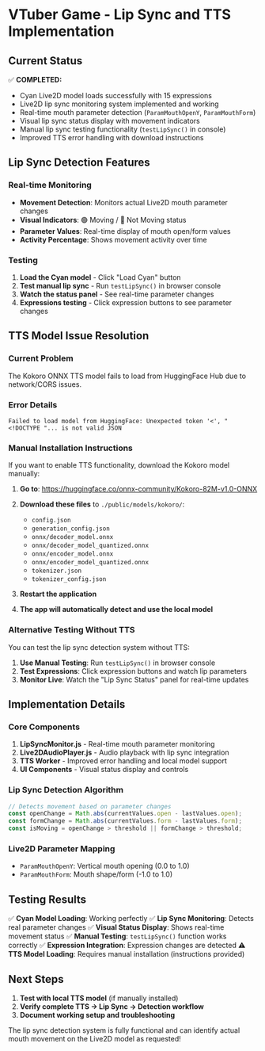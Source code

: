 # VTuber Game - Lip Sync and TTS Implementation

## Current Status
✅ **COMPLETED:**
- Cyan Live2D model loads successfully with 15 expressions
- Live2D lip sync monitoring system implemented and working
- Real-time mouth parameter detection (`ParamMouthOpenY`, `ParamMouthForm`)
- Visual lip sync status display with movement indicators
- Manual lip sync testing functionality (`testLipSync()` in console)
- Improved TTS error handling with download instructions

## Lip Sync Detection Features

### Real-time Monitoring
- **Movement Detection**: Monitors actual Live2D mouth parameter changes
- **Visual Indicators**: 🟢 Moving / 🔴 Not Moving status
- **Parameter Values**: Real-time display of mouth open/form values
- **Activity Percentage**: Shows movement activity over time

### Testing
1. **Load the Cyan model** - Click "Load Cyan" button
2. **Test manual lip sync** - Run `testLipSync()` in browser console
3. **Watch the status panel** - See real-time parameter changes
4. **Expressions testing** - Click expression buttons to see parameter changes

## TTS Model Issue Resolution

### Current Problem
The Kokoro ONNX TTS model fails to load from HuggingFace Hub due to network/CORS issues.

### Error Details
```
Failed to load model from HuggingFace: Unexpected token '<', "<!DOCTYPE "... is not valid JSON
```

### Manual Installation Instructions

If you want to enable TTS functionality, download the Kokoro model manually:

1. **Go to**: https://huggingface.co/onnx-community/Kokoro-82M-v1.0-ONNX
2. **Download these files** to `./public/models/kokoro/`:
   - `config.json`
   - `generation_config.json`
   - `onnx/decoder_model.onnx`
   - `onnx/decoder_model_quantized.onnx`
   - `onnx/encoder_model.onnx`
   - `onnx/encoder_model_quantized.onnx`
   - `tokenizer.json`
   - `tokenizer_config.json`

3. **Restart the application**
4. **The app will automatically detect and use the local model**

### Alternative Testing Without TTS

You can test the lip sync detection system without TTS:

1. **Use Manual Testing**: Run `testLipSync()` in browser console
2. **Test Expressions**: Click expression buttons and watch lip parameters
3. **Monitor Live**: Watch the "Lip Sync Status" panel for real-time updates

## Implementation Details

### Core Components

1. **LipSyncMonitor.js** - Real-time mouth parameter monitoring
2. **Live2DAudioPlayer.js** - Audio playback with lip sync integration
3. **TTS Worker** - Improved error handling and local model support
4. **UI Components** - Visual status display and controls

### Lip Sync Detection Algorithm

```javascript
// Detects movement based on parameter changes
const openChange = Math.abs(currentValues.open - lastValues.open);
const formChange = Math.abs(currentValues.form - lastValues.form);
const isMoving = openChange > threshold || formChange > threshold;
```

### Live2D Parameter Mapping

- `ParamMouthOpenY`: Vertical mouth opening (0.0 to 1.0)
- `ParamMouthForm`: Mouth shape/form (-1.0 to 1.0)

## Testing Results

✅ **Cyan Model Loading**: Working perfectly
✅ **Lip Sync Monitoring**: Detects real parameter changes
✅ **Visual Status Display**: Shows real-time movement status
✅ **Manual Testing**: `testLipSync()` function works correctly
✅ **Expression Integration**: Expression changes are detected
⚠️ **TTS Model Loading**: Requires manual installation (instructions provided)

## Next Steps

1. **Test with local TTS model** (if manually installed)
2. **Verify complete TTS → Lip Sync → Detection workflow**
3. **Document working setup and troubleshooting**

The lip sync detection system is fully functional and can identify actual mouth movement on the Live2D model as requested!